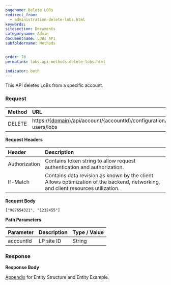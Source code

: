 ```yaml
---
pagename: Delete LOBs
redirect_from:
  - administration-delete-lobs.html
keywords:
sitesection: Documents
categoryname: Admin
documentname: LOBs API
subfoldername: Methods


order: 70
permalink: lobs-api-methods-delete-lobs.html

indicator: both
---
```


This API deletes LoBs from a specific account.

### Request

 |Method    |  URL    |     
 |:-------- |  :--------- |
 |DELETE   |   https://[{domain}](/agent-domain-domain-api.html)/api/account/{accountId}/configuration/le-users/lobs |

**Request Headers**

| Header       |  Description |
 |:--------    |  :------------- |
 |Authorization | Contains token string to allow request authentication and authorization. |
 |If-Match  |   Contains data revision as known by the client. Allows optimization of the backend, networking, and client resources utilization. |

**Request Body**

`["987654321", "1232455"]`

**Path Parameters**

| Parameter|  Description |Type / Value |
 |:----------- |  :------------- | :------------- |
 |accountId | LP site ID | String |

### Response

**Response Body**

[Appendix](administration-lobs-appendix.html) for Entity Structure and Entity Example.
